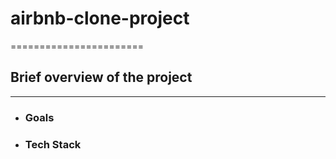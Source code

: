 # airbnb-clone-project

=======================






## Brief overview of the project

---------------------------------

- ### Goals

- ### Tech Stack